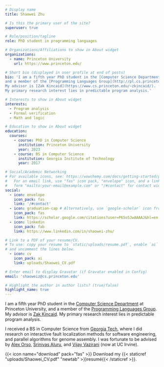 ```yaml
---
# Display name
title: Shaowei Zhu

# Is this the primary user of the site?
superuser: true

# Role/position/tagline
role: PhD student in programming languages

# Organizations/Affiliations to show in About widget
organizations:
  - name: Princeton University
    url: https://www.princeton.edu/

# Short bio (displayed in user profile at end of posts)
bio: 'I am a fifth year PhD student in the [Computer Science Department](https://www.cs.princeton.edu) at Princeton University, 
and a member of the [Programming Languages Group](http://pl.cs.princeton.edu).
My advisor is [Zak Kincaid](https://www.cs.princeton.edu/~zkincaid/).
My primary research interest lies in predictable program analysis.'

# Interests to show in About widget
interests:
  - Program analysis
  - Formal verification
  - Math and logic

# Education to show in About widget
education:
  courses:
    - course: PhD in Computer Science
      institution: Princeton University
      year: 2023
    - course: BS in Computer Science
      institution: Georgia Institute of Technology
      year: 2017

# Social/Academic Networking
# For available icons, see: https://wowchemy.com/docs/getting-started/page-builder/#icons
#   For an email link, use "fas" icon pack, "envelope" icon, and a link in the
#   form "mailto:your-email@example.com" or "/#contact" for contact widget.
social:
  - icon: envelope
    icon_pack: fas
    link: '/#contact'
  - icon: graduation-cap # Alternatively, use `google-scholar` icon from `ai` icon pack
    icon_pack: fas
    link: https://scholar.google.com/citations?user=P65o5JwAAAAJ&hl=en
  - icon: linkedin
    icon_pack: fab
    link: https://www.linkedin.com/in/shaowei-zhu/

# Link to a PDF of your resume/CV.
# To use: copy your resume to `static/uploads/resume.pdf`, enable `ai` icons in `params.toml`,
# and uncomment the lines below.
  - icon: cv
    icon_pack: ai
    link: uploads/Shaowei_CV.pdf

# Enter email to display Gravatar (if Gravatar enabled in Config)
email: 'shaoweiz@cs.princeton.edu'

# Highlight the author in author lists? (true/false)
highlight_name: true
---
```


I am a fifth year PhD student in the [Computer Science Department](https://www.cs.princeton.edu) at Princeton University, 
and a member of the [Programming Languages Group](http://pl.cs.princeton.edu).
My advisor is [Zak Kincaid](https://www.cs.princeton.edu/~zkincaid/).
My primary research interest lies in predictable program analysis.


I received a BS in Computer Science from [Georgia Tech](https://www.gatech.edu), 
where I did research on interactive fault localization methods for software engineering, and parallel algorithms for genome assembly. 
I was fortunate to be advised by [Alex Orso](https://www.cc.gatech.edu/home/orso), 
[Srinivas Aluru](https://www.cc.gatech.edu/~saluru), and [Vijay Vazirani](https://www.ics.uci.edu/~vazirani) (now at UC Irvine). 

{{< icon name="download" pack="fas" >}} Download my {{< staticref "uploads/Shaowei_CV.pdf" "newtab" >}}resumé{{< /staticref >}}.
